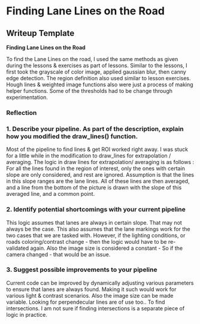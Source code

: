 # **Finding Lane Lines on the Road** 

## Writeup Template


**Finding Lane Lines on the Road**

To find the Lane Lines on the road, I used the same methods as given during the lessons & exercises as part of lessons. 
Similar to the lessons, I first took the grayscale of color image, applied gaussian blur, then canny edge detection.
The region definition also used similar to lesson exercises. Hough lines & weighted image functions also were just a process of making helper functions.
Some of the thresholds had to be change through experimentation. 


### Reflection

### 1. Describe your pipeline. As part of the description, explain how you modified the draw_lines() function.

Most of the pipeline to find lines & get ROI worked right away. I was stuck for a little while in the modification to draw_lines for extrapolation / averaging. 
The logic in draw lines for extrapolation/ averaging is as follows : For all the lines found in the region of interest, only the ones with certain slope are only considered, and rest are ignored.
Assumption is that the lines in this slope ranges are the lane lines. All of these lines are then averaged, and a line from the bottom of the picture is drawn with the slope of this averaged line, and a common point. 


### 2. Identify potential shortcomings with your current pipeline

This logic assumes that lanes are always in certain slope. That may not always be the case. 
This also assumes that the lane markings work for the two cases that we are tasked with. However, if the lighting conditions, or roads coloring/contrast change - then the logic would have to be re-validated again.
Also the image size is considered a constant - So if the camera changed - that would be an issue. 


### 3. Suggest possible improvements to your pipeline

Current code can be improved by dynamically adjusting various parameters to ensure that lanes are always found. Making it such would work for various light & contrast scenarios. 
Also the image size can be made variable. 
Looking for perpendecular lines are of use too.. To find intersections. 
I am not sure if finding intersections is a separate piece of logic in practice. 